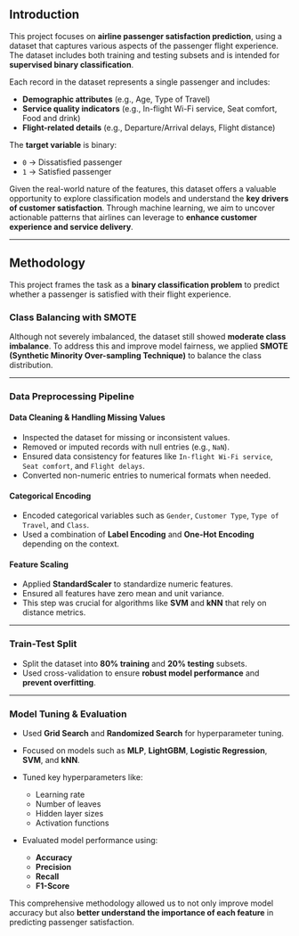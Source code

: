 

##  Introduction

This project focuses on **airline passenger satisfaction prediction**, using a dataset that captures various aspects of the passenger flight experience. The dataset includes both training and testing subsets and is intended for **supervised binary classification**.

Each record in the dataset represents a single passenger and includes:

* **Demographic attributes** (e.g., Age, Type of Travel)
* **Service quality indicators** (e.g., In-flight Wi-Fi service, Seat comfort, Food and drink)
* **Flight-related details** (e.g., Departure/Arrival delays, Flight distance)

The **target variable** is binary:

* `0` → Dissatisfied passenger
* `1` → Satisfied passenger

Given the real-world nature of the features, this dataset offers a valuable opportunity to explore classification models and understand the **key drivers of customer satisfaction**. Through machine learning, we aim to uncover actionable patterns that airlines can leverage to **enhance customer experience and service delivery**.

---

##  Methodology

This project frames the task as a **binary classification problem** to predict whether a passenger is satisfied with their flight experience.

###  Class Balancing with SMOTE

Although not severely imbalanced, the dataset still showed **moderate class imbalance**. To address this and improve model fairness, we applied **SMOTE (Synthetic Minority Over-sampling Technique)** to balance the class distribution.

---

###  Data Preprocessing Pipeline

####  Data Cleaning & Handling Missing Values

* Inspected the dataset for missing or inconsistent values.
* Removed or imputed records with null entries (e.g., `NaN`).
* Ensured data consistency for features like `In-flight Wi-Fi service`, `Seat comfort`, and `Flight delays`.
* Converted non-numeric entries to numerical formats when needed.

####  Categorical Encoding

* Encoded categorical variables such as `Gender`, `Customer Type`, `Type of Travel`, and `Class`.
* Used a combination of **Label Encoding** and **One-Hot Encoding** depending on the context.

####  Feature Scaling

* Applied **StandardScaler** to standardize numeric features.
* Ensured all features have zero mean and unit variance.
* This step was crucial for algorithms like **SVM** and **kNN** that rely on distance metrics.

---

###  Train-Test Split

* Split the dataset into **80% training** and **20% testing** subsets.
* Used cross-validation to ensure **robust model performance** and **prevent overfitting**.

---

###  Model Tuning & Evaluation

* Used **Grid Search** and **Randomized Search** for hyperparameter tuning.
* Focused on models such as **MLP**, **LightGBM**, **Logistic Regression**, **SVM**, and **kNN**.
* Tuned key hyperparameters like:

  * Learning rate
  * Number of leaves
  * Hidden layer sizes
  * Activation functions
* Evaluated model performance using:

  * **Accuracy**
  * **Precision**
  * **Recall**
  * **F1-Score**

This comprehensive methodology allowed us to not only improve model accuracy but also **better understand the importance of each feature** in predicting passenger satisfaction.

